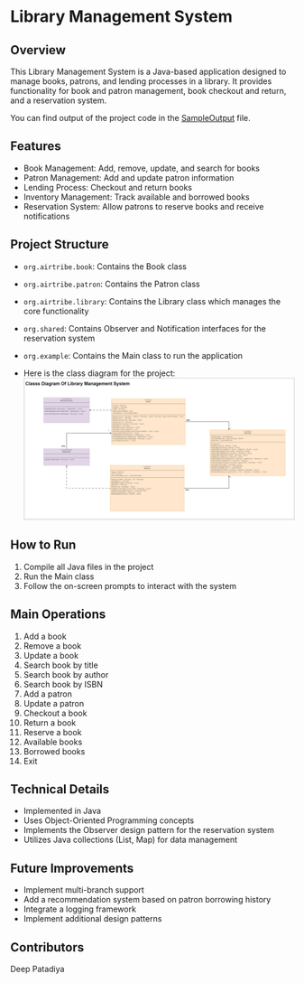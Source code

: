 # Library Management System



## Overview
This Library Management System is a Java-based application designed to manage books, patrons, and lending processes in a library. It provides functionality for book and patron management, book checkout and return, and a reservation system.

You can find output of the project code in the [SampleOutput](extras/SampleOutput.txt) file.

## Features
- Book Management: Add, remove, update, and search for books
- Patron Management: Add and update patron information
- Lending Process: Checkout and return books
- Inventory Management: Track available and borrowed books
- Reservation System: Allow patrons to reserve books and receive notifications

## Project Structure
- `org.airtribe.book`: Contains the Book class
- `org.airtribe.patron`: Contains the Patron class
- `org.airtribe.library`: Contains the Library class which manages the core functionality
- `org.shared`: Contains Observer and Notification interfaces for the reservation system
- `org.example`: Contains the Main class to run the application

- Here is the class diagram for the project: 
![Library Management System](extras/ClassDiagram.png)

## How to Run
1. Compile all Java files in the project
2. Run the Main class
3. Follow the on-screen prompts to interact with the system

## Main Operations
1.  Add a book
2.  Remove a book
3.  Update a book
4.  Search book by title
5.  Search book by author
6.  Search book by ISBN
7.  Add a patron
8.  Update a patron
9.  Checkout a book
10. Return a book
11. Reserve a book 
12. Available books
13. Borrowed books 
14. Exit

## Technical Details
- Implemented in Java
- Uses Object-Oriented Programming concepts
- Implements the Observer design pattern for the reservation system
- Utilizes Java collections (List, Map) for data management

## Future Improvements
- Implement multi-branch support
- Add a recommendation system based on patron borrowing history
- Integrate a logging framework
- Implement additional design patterns

## Contributors
Deep Patadiya

